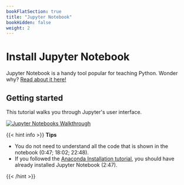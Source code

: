 ```yaml
---
bookFlatSection: true
title: "Jupyter Notebook"
bookHidden: false
weight: 2
---
```


# Install Jupyter Notebook

Jupyter Notebook is a handy tool popular for teaching Python. Wonder why? [Read about it here!](https://jupyter4edu.github.io/jupyter-edu-book/)

## Getting started

This tutorial walks you through Jupyter's user interface.

[![Jupyter Notebooks Walkthrough](https://img.youtube.com/vi/HW29067qVWk/0.jpg)](https://www.youtube.com/watch?v=HW29067qVWk)

{{< hint info >}}
**Tips**

- You do not need to understand all the code that is shown in the notebook (0:47; 18:02; 22:48).
- If you followed the [Anaconda Installation tutorial](anaconda.md), you should have already installed Jupyter Notebook (2:47).

{{< /hint >}}
